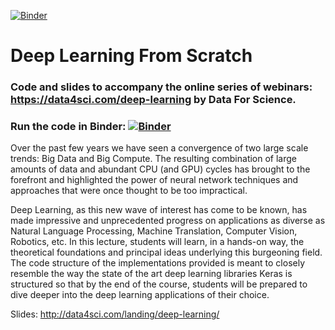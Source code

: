 [![Binder](https://mybinder.org/badge_logo.svg)](https://mybinder.org/v2/gh/DataForScience/DeepLearning/master)

# Deep Learning From Scratch

### Code and slides to accompany the online series of webinars: https://data4sci.com/deep-learning by Data For Science.

### Run the code in Binder: [![Binder](https://mybinder.org/badge_logo.svg)](https://mybinder.org/v2/gh/DataForScience/DeepLearning/master)

Over the past few years we have seen a convergence of two large scale trends: Big Data and Big Compute. The resulting combination of large amounts of data and abundant CPU (and GPU) cycles has brought to the forefront and highlighted the power of neural network techniques and approaches that were once thought to be too impractical. 

Deep Learning, as this new wave of interest has come to be known, has made impressive and unprecedented progress on applications as diverse as Natural Language Processing, Machine Translation, Computer Vision, Robotics, etc. In this lecture, students will learn, in a hands-on way, the theoretical foundations and principal ideas underlying this burgeoning field. The code structure of the implementations provided is meant to closely resemble the way the state of the art deep learning libraries Keras is structured so that by the end of the course, students will be prepared to dive deeper into the deep learning applications of their choice.

Slides: http://data4sci.com/landing/deep-learning/

